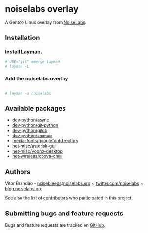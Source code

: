 noiselabs overlay
=================

A Gentoo Linux overlay from [NoiseLabs](http://www.noiselabs.org).

Installation
------------

### Install [Layman](http://www.gentoo.org/proj/en/overlays/userguide.xml).

```bash
# USE="git" emerge layman
# layman -L
```

### Add the noiselabs overlay

```bash

# layman -a noiselabs

```

Available packages
------------------

* [dev-python/async](http://gitorious.org/git-python/async)
* [dev-python/git-python](http://gitorious.org/git-python)
* [dev-python/gitdb](https://github.com/gitpython-developers/gitdb)
* [dev-python/smmap](https://github.com/Byron/smmap)
* [media-fonts/googlefontdirectory](http://code.google.com/p/googlefontdirectory/)
* [net-misc/asterisk-gui](http://www.digium.com/)
* [net-misc/yoono-desktop](http://www.yoono.com/desktop_features.html)
* [net-wireless/coova-chilli](http://www.coova.org/CoovaChilli)

Authors
-------

Vítor Brandão - <noisebleed@noiselabs.org> ~ [twitter.com/noiselabs](http://twitter.com/noiselabs) ~ [blog.noiselabs.org](http://blog.noiselabs.org)

See also the list of [contributors](https://github.com/noiselabs/overlay/contributors) who participated in this project.

Submitting bugs and feature requests
------------------------------------

Bugs and feature requests are tracked on [GitHub](https://github.com/noiselabs/overlay/issues).